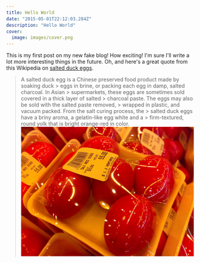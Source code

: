 ```yaml
---
title: Hello World
date: "2015-05-01T22:12:03.284Z"
description: "Hello World"
cover:
  image: images/cover.png
---
```

This is my first post on my new fake blog! How exciting!
I'm sure I'll write a lot more interesting things in the future.
Oh, and here's a great quote from this Wikipedia on [salted duck eggs](https://en.wikipedia.org/wiki/Salted_duck_egg).
> A salted duck egg is a Chinese preserved food product made by soaking duck > eggs in brine, or packing each egg in damp, salted charcoal. In Asian > supermarkets, these eggs are sometimes sold covered in a thick layer of salted > charcoal paste. The eggs may also be sold with the salted paste removed, > wrapped in plastic, and vacuum packed. From the salt curing process, the > salted duck eggs have a briny aroma, a gelatin-like egg white and a > firm-textured, round yolk that is bright orange-red in color.
![Chinese Salty Egg](./salty_egg.jpg)
